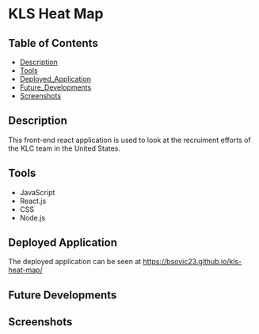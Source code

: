 # KLS Heat Map

## Table of Contents

- [Description](#description)
- [Tools](#tools)
- [Deployed_Application](#deployed-application)
- [Future_Developments](#future-developments)
- [Screenshots](#screenshots)

## Description

This front-end react application is used to look at the recruiment efforts of the KLC team in the United States.

## Tools

* JavaScript
* React.js
* CSS
* Node.js

## Deployed Application

The deployed application can be seen at https://bsovic23.github.io/kls-heat-map/

## Future Developments


## Screenshots